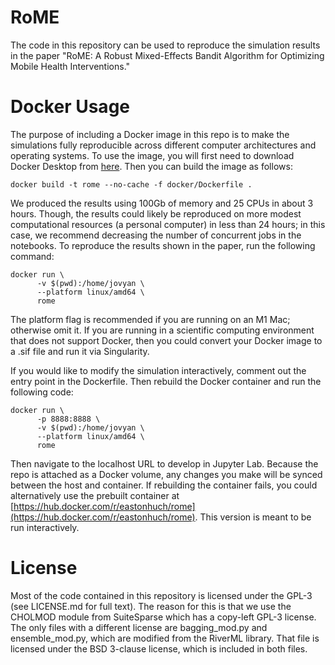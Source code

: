 # RoME

The code in this repository can be used to reproduce the simulation results in the paper "RoME: A Robust Mixed-Effects Bandit Algorithm for Optimizing Mobile Health Interventions."

# Docker Usage

The purpose of including a Docker image in this repo is to make the simulations fully reproducible across different computer architectures and operating systems.
To use the image, you will first need to download Docker Desktop from [here](https://docs.docker.com/desktop/).
Then you can build the image as follows:

`docker build -t rome --no-cache -f docker/Dockerfile .`

We produced the results using 100Gb of memory and 25 CPUs in about 3 hours.
Though, the results could likely be reproduced on more modest computational resources (a personal computer) in less than 24 hours; in this case, we recommend decreasing the number of concurrent jobs in the notebooks.
To reproduce the results shown in the paper, run the following command:

```
docker run \
      -v $(pwd):/home/jovyan \
      --platform linux/amd64 \
      rome
```

The platform flag is recommended if you are running on an M1 Mac; otherwise omit it.
If you are running in a scientific computing environment that does not support Docker, then you could convert your Docker image to a .sif file and run it via Singularity.

If you would like to modify the simulation interactively, comment out the entry point in the Dockerfile.
Then rebuild the Docker container and run the following code:

```
docker run \
      -p 8888:8888 \
      -v $(pwd):/home/jovyan \
      --platform linux/amd64 \
      rome
```

Then navigate to the localhost URL to develop in Jupyter Lab.
Because the repo is attached as a Docker volume, any changes you make will be synced between the host and container.
If rebuilding the container fails, you could alternatively use the prebuilt container at [https://hub.docker.com/r/eastonhuch/rome](https://hub.docker.com/r/eastonhuch/rome).
This version is meant to be run interactively.

# License

Most of the code contained in this repository is licensed under the GPL-3 (see LICENSE.md for full text).
The reason for this is that we use the CHOLMOD module from SuiteSparse which has a copy-left GPL-3 license.
The only files with a different license are bagging_mod.py and ensemble_mod.py, which are modified from the RiverML library.
That file is licensed under the BSD 3-clause license, which is included in both files.